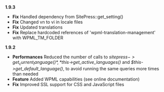 **1.9.3**
* **Fix** Handled dependency from SitePress::get_setting()
* **Fix** Changed vn to vi in locale files
* **Fix** Updated translations
* **Fix** Replace hardcoded references of 'wpml-translation-management' with WPML_TM_FOLDER

**1.9.2**
* **Performances** Reduced the number of calls to *$sitepress->get_current_language()*, *$this->get_active_languages()* and *$this->get_default_language()*, to avoid running the same queries more times than needed
* **Feature** Added WPML capabilities (see online documentation)
* **Fix** Improved SSL support for CSS and JavaScript files